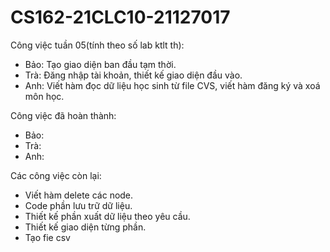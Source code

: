 ﻿# CS162-21CLC10-21127017
Công việc tuần 05(tính theo số lab ktlt th):
- Bảo: Tạo giao diện ban đầu tạm thời.
- Trà: Đăng nhập tài khoản, thiết kế giao diện đầu vào.
- Anh: Viết hàm đọc dữ liệu học sinh từ file CVS, viết hàm đăng ký và xoá môn học.

Công việc đã hoàn thành:
- Bảo:
- Trà:
- Anh:

Các công việc còn lại:
- Viết hàm delete các node.
- Code phần lưu trữ dữ liệu.
- Thiết kế phần xuất dữ liệu theo yêu cầu.
- Thiết kế giao diện từng phần.
- Tạo fie csv

